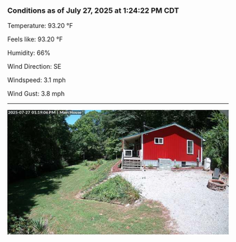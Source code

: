 ### Conditions as of July 27, 2025 at 1:24:22 PM CDT 

Temperature: 93.20 &deg;F

Feels like: 93.20 &deg;F

Humidity: 66%

Wind Direction: SE

Windspeed: 3.1 mph

Wind Gust: 3.8 mph

---

<img src="./images/latest.jpeg"/>

